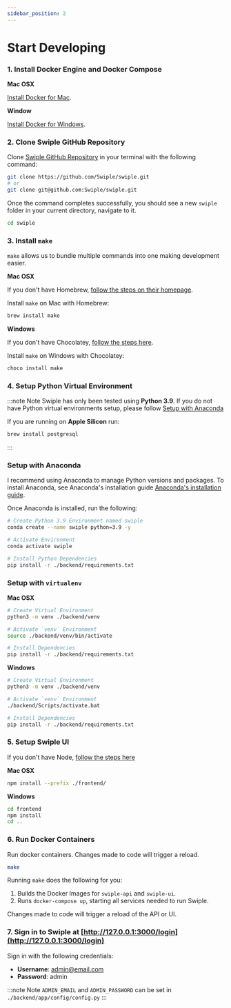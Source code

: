 ```yaml
---
sidebar_position: 2
---
```


# Start Developing


### 1. Install Docker Engine and Docker Compose
**Mac OSX**

[Install Docker for Mac](https://docs.docker.com/desktop/mac/install/).


**Window**

[Install Docker for Windows](https://docs.docker.com/desktop/windows/install/).

### 2. Clone Swiple GitHub Repository 
Clone [Swiple GitHub Repository](https://github.com/Swiple/swiple.git) in your terminal with the following command:

```bash
git clone https://github.com/Swiple/swiple.git
# or
git clone git@github.com:Swiple/swiple.git
```
Once the command completes successfully, you should see a new `swiple` folder in your current directory, navigate to it.

```bash
cd swiple
```

### 3. Install `make`

`make` allows us to bundle multiple commands into one making development easier.

**Mac OSX**

If you don't have Homebrew, [follow the steps on their homepage](https://brew.sh/).

Install `make` on Mac with Homebrew:
```bash
brew install make
```


**Windows**

If you don't have Chocolatey, [follow the steps here](https://chocolatey.org/install#individual).

Install `make` on Windows with Chocolatey:
```bash
choco install make
```


### 4. Setup Python Virtual Environment

:::note Note
Swiple has only been tested using **Python 3.9**. If you do not have Python virtual environments setup, please follow [Setup with Anaconda](#setup-with-anaconda)

If you are running on **Apple Silicon** run:
```bash
brew install postgresql
```
:::

### Setup with Anaconda ###

I recommend using Anaconda to manage Python versions and packages. To install Anaconda, see Anaconda's installation guide [Anaconda's installation guide](https://docs.anaconda.com/anaconda/install/).

Once Anaconda is installed, run the following:

```bash
# Create Python 3.9 Environment named swiple
conda create --name swiple python=3.9 -y

# Activate Environment
conda activate swiple

# Install Python Dependencies
pip install -r ./backend/requirements.txt
```

### Setup with `virtualenv` ###

**Mac OSX**

```bash
# Create Virtual Environment
python3 -m venv ./backend/venv

# Activate `venv` Environment
source ./backend/venv/bin/activate

# Install Dependencies
pip install -r ./backend/requirements.txt
```

**Windows**
```bash
# Create Virtual Environment
python3 -m venv ./backend/venv

# Activate `venv` Environment
./backend/Scripts/activate.bat

# Install Dependencies
pip install -r ./backend/requirements.txt
```


### 5. Setup Swiple UI

If you don't have Node, [follow the steps here](https://nodejs.org/en/download/) 

**Mac OSX**
```bash
npm install --prefix ./frontend/
```

**Windows**
```bash
cd frontend
npm install
cd ..
```


### 6. Run Docker Containers

Run docker containers. Changes made to code will trigger a reload.

```bash
make
```

Running `make` does the following for you:
1. Builds the Docker Images for `swiple-api` and `swiple-ui`.
2. Runs `docker-compose up`, starting all services needed to run Swiple.

Changes made to code will trigger a reload of the API or UI.


### 7. Sign in to Swiple at [http://127.0.0.1:3000/login](http://127.0.0.1:3000/login)
Sign in with the following credentials:
- **Username**: admin@email.com
- **Password**: admin

:::note Note
`ADMIN_EMAIL` and `ADMIN_PASSWORD` can be set in `./backend/app/config/config.py` 
:::

